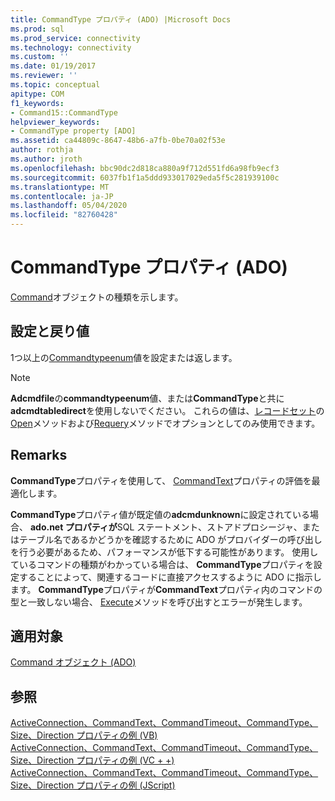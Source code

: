```yaml
---
title: CommandType プロパティ (ADO) |Microsoft Docs
ms.prod: sql
ms.prod_service: connectivity
ms.technology: connectivity
ms.custom: ''
ms.date: 01/19/2017
ms.reviewer: ''
ms.topic: conceptual
apitype: COM
f1_keywords:
- Command15::CommandType
helpviewer_keywords:
- CommandType property [ADO]
ms.assetid: ca44809c-8647-48b6-a7fb-0be70a02f53e
author: rothja
ms.author: jroth
ms.openlocfilehash: bbc90dc2d818ca880a9f712d551fd6a98fb9ecf3
ms.sourcegitcommit: 6037fb1f1a5ddd933017029eda5f5c281939100c
ms.translationtype: MT
ms.contentlocale: ja-JP
ms.lasthandoff: 05/04/2020
ms.locfileid: "82760428"
---
```

# <a name="commandtype-property-ado"></a>CommandType プロパティ (ADO)
[Command](../../../ado/reference/ado-api/command-object-ado.md)オブジェクトの種類を示します。  
  
## <a name="settings-and-return-values"></a>設定と戻り値  
 1つ以上の[Commandtypeenum](../../../ado/reference/ado-api/commandtypeenum.md)値を設定または返します。  
  
> [!NOTE]
>  **Adcmdfile**の**commandtypeenum**値、または**CommandType**と共に**adcmdtabledirect**を使用しないでください。 これらの値は、[レコードセット](../../../ado/reference/ado-api/recordset-object-ado.md)の[Open](../../../ado/reference/ado-api/open-method-ado-recordset.md)メソッドおよび[Requery](../../../ado/reference/ado-api/requery-method.md)メソッドでオプションとしてのみ使用できます。  
  
## <a name="remarks"></a>Remarks  
 **CommandType**プロパティを使用して、 [CommandText](../../../ado/reference/ado-api/commandtext-property-ado.md)プロパティの評価を最適化します。  
  
 **CommandType**プロパティ値が既定値の**adcmdunknown**に設定されている場合、 **ado.net プロパティが**SQL ステートメント、ストアドプロシージャ、またはテーブル名であるかどうかを確認するために ADO がプロバイダーの呼び出しを行う必要があるため、パフォーマンスが低下する可能性があります。 使用しているコマンドの種類がわかっている場合は、 **CommandType**プロパティを設定することによって、関連するコードに直接アクセスするように ADO に指示します。 **CommandType**プロパティが**CommandText**プロパティ内のコマンドの型と一致しない場合、 [Execute](../../../ado/reference/ado-api/execute-method-ado-command.md)メソッドを呼び出すとエラーが発生します。  
  
## <a name="applies-to"></a>適用対象  
 [Command オブジェクト (ADO)](../../../ado/reference/ado-api/command-object-ado.md)  
  
## <a name="see-also"></a>参照  
 [ActiveConnection、CommandText、CommandTimeout、CommandType、Size、Direction プロパティの例 (VB)](../../../ado/reference/ado-api/activeconnection-commandtext-commandtimeout-commandtype-size-example-vb.md)   
 [ActiveConnection、CommandText、CommandTimeout、CommandType、Size、Direction プロパティの例 (VC + +)](../../../ado/reference/ado-api/activeconnection-commandtext-commandtimeout-commandtype-size-example-vc.md)   
 [ActiveConnection、CommandText、CommandTimeout、CommandType、Size、Direction プロパティの例 (JScript)](../../../ado/reference/ado-api/activeconnection-commandtext-timeout-type-size-example-jscript.md)
